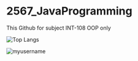 # 2567_JavaProgramming
This Github for subject INT-108 OOP only


![Top Langs](https://github-readme-stats.vercel.app/api/top-langs/?username=myusername&theme=tokyonight)



<p><img align="center" src="https://github-readme-streak-stats.herokuapp.com/?user=myusername&" alt="myusername" /></p>

